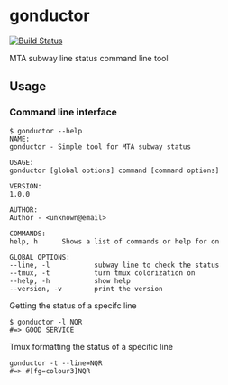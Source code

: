 # gonductor

[![Build Status](https://travis-ci.org/itsmeduncan/gonductor.svg?branch=master)](https://travis-ci.org/itsmeduncan/gonductor)

MTA subway line status command line tool

## Usage

### Command line interface
```
$ gonductor --help
NAME:
gonductor - Simple tool for MTA subway status

USAGE:
gonductor [global options] command [command options]

VERSION:
1.0.0

AUTHOR:
Author - <unknown@email>

COMMANDS:
help, h      Shows a list of commands or help for on

GLOBAL OPTIONS:
--line, -l           subway line to check the status
--tmux, -t           turn tmux colorization on
--help, -h           show help
--version, -v        print the version
```

Getting the status of a specifc line
```
$ gonductor -l NQR
#=> GOOD SERVICE
```

Tmux formatting the status of a specific line
```
gonductor -t --line=NQR
#=> #[fg=colour3]NQR
```

